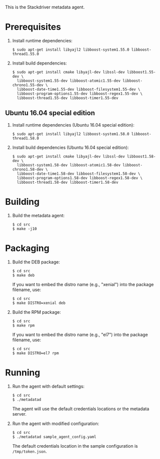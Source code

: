 This is the Stackdriver metadata agent.

# Prerequisites

1. Install runtime dependencies:

       $ sudo apt-get install libyajl2 libboost-system1.55.0 libboost-thread1.55.0

2. Install build dependencies:

       $ sudo apt-get install cmake libyajl-dev libssl-dev libboost1.55-dev \
         libboost-system1.55-dev libboost-atomic1.55-dev libboost-chrono1.55-dev \
         libboost-date-time1.55-dev libboost-filesystem1.55-dev \
         libboost-program-options1.55-dev libboost-regex1.55-dev \
         libboost-thread1.55-dev libboost-timer1.55-dev

## Ubuntu 16.04 special edition

1. Install runtime dependencies (Ubuntu 16.04 special edition):

       $ sudo apt-get install libyajl2 libboost-system1.58.0 libboost-thread1.58.0

2. Install build dependencies (Ubuntu 16.04 special edition):

       $ sudo apt-get install cmake libyajl-dev libssl-dev libboost1.58-dev \
         libboost-system1.58-dev libboost-atomic1.58-dev libboost-chrono1.58-dev \
         libboost-date-time1.58-dev libboost-filesystem1.58-dev \
         libboost-program-options1.58-dev libboost-regex1.58-dev \
         libboost-thread1.58-dev libboost-timer1.58-dev

# Building

<!-- Old stuff, not needed anymore.
1. Init the submodules:

       $ git submodule init
       $ git submodule update

2. Build `cpp-netlib`:

       $ cd lib/cpp-netlib
       $ sed -i -e 's/unit_test_framework //' CMakeLists.txt
       $ cmake -DCMAKE_BUILD_TYPE=Debug -DCMAKE_CXX_FLAGS=-std=c++11 \
         -DCMAKE_C_COMPILER=gcc -DCMAKE_CXX_COMPILER=g++ \
         -DCPP-NETLIB_BUILD_TESTS=OFF -DCPP-NETLIB_BUILD_EXAMPLES=OFF
       $ make -j10
       $ cd -

3. Build `yaml-cpp`:

       $ cd lib/yaml-cpp
       $ cmake -DCMAKE_BUILD_TYPE=Debug -DCMAKE_CXX_FLAGS=-std=c++11 \
         -DCMAKE_C_COMPILER=gcc -DCMAKE_CXX_COMPILER=g++ \
         -DYAML_CPP_BUILD_TOOLS=OFF
       $ make -j10
       $ cd -
-->

1. Build the metadata agent:

       $ cd src
       $ make -j10

# Packaging

1. Build the DEB package:

       $ cd src
       $ make deb

   If you want to embed the distro name (e.g., "xenial") into the package
   filename, use:

       $ cd src
       $ make DISTRO=xenial deb

2. Build the RPM package:

       $ cd src
       $ make rpm

   If you want to embed the distro name (e.g., "el7") into the package
   filename, use:

       $ cd src
       $ make DISTRO=el7 rpm

# Running

1. Run the agent with default settings:

       $ cd src
       $ ./metadatad

   The agent will use the default credentials locations or the metadata server.

2. Run the agent with modified configuration:

       $ cd src
       $ ./metadatad sample_agent_config.yaml

   The default credentials location in the sample configuration is `/tmp/token.json`.
